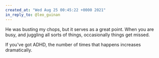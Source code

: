 ```yaml
---
created_at: "Wed Aug 25 00:45:22 +0000 2021"
in_reply_to: @leo_guinan
---
```


He was busting my chops, but it serves as a great point. When you are busy, and juggling all sorts of things, occasionally things get missed.

If you've got ADHD, the number of times that happens increases dramatically.